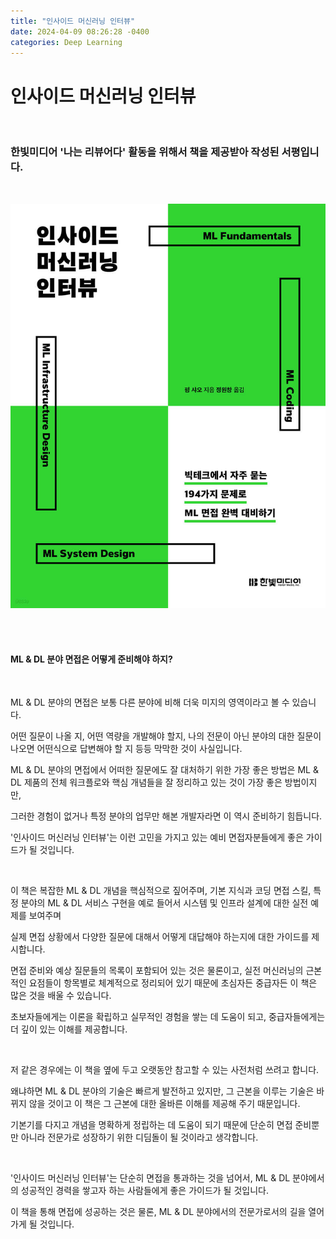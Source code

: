 ```yaml
---
title: "인사이드 머신러닝 인터뷰"
date: 2024-04-09 08:26:28 -0400
categories: Deep Learning
---
```


# 인사이드 머신러닝 인터뷰

<br>

### 한빛미디어 '나는 리뷰어다' 활동을 위해서 책을 제공받아 작성된 서평입니다.

<br>

<p align="center">
  <img src="/assets/Book_Review_Assets/Inside_ML_Interview.jfif">
</p>

<br>
<br>

#### ML & DL 분야 면접은 어떻게 준비해야 하지?

<br>

ML & DL 분야의 면접은 보통 다른 분야에 비해 더욱 미지의 영역이라고 볼 수 있습니다.

어떤 질문이 나올 지, 어떤 역량을 개발해야 할지, 나의 전문이 아닌 분야의 대한 질문이 나오면 어떤식으로 답변해야 할 지 등등 막막한 것이 사실입니다.

ML & DL 분야의 면접에서 어떠한 질문에도 잘 대처하기 위한 가장 좋은 방법은 ML & DL 제품의 전체 워크플로와 핵심 개념들을 잘 정리하고 있는 것이 가장 좋은 방법이지만,

그러한 경험이 없거나 특정 분야의 업무만 해본 개발자라면 이 역시 준비하기 힘듭니다.

'인사이드 머신러닝 인터뷰'는 이런 고민을 가지고 있는 예비 면접자분들에게 좋은 가이드가 될 것입니다.

<br>

이 책은 복잡한 ML & DL 개념을 핵심적으로 짚어주며, 기본 지식과 코딩 면접 스킬, 특정 분야의 ML & DL 서비스 구현을 예로 들어서 시스템 및 인프라 설계에 대한 실전 예제를 보여주며

실제 면접 상황에서 다양한 질문에 대해서 어떻게 대답해야 하는지에 대한 가이드를 제시합니다. 

면접 준비와 예상 질문들의 목록이 포함되어 있는 것은 물론이고, 실전 머신러닝의 근본적인 요점들이 항목별로 체계적으로 정리되어 있기 때문에 초심자든 중급자든 이 책은 많은 것을 배울 수 있습니다.

초보자들에게는 이론을 확립하고 실무적인 경험을 쌓는 데 도움이 되고, 중급자들에게는 더 깊이 있는 이해를 제공합니다. 

<br>

저 같은 경우에는 이 책을 옆에 두고 오랫동안 참고할 수 있는 사전처럼 쓰려고 합니다.

왜냐하면 ML & DL 분야의 기술은 빠르게 발전하고 있지만, 그 근본을 이루는 기술은 바뀌지 않을 것이고 이 책은 그 근본에 대한 올바른 이해를 제공해 주기 때문입니다.

기본기를 다지고 개념을 명확하게 정립하는 데 도움이 되기 때문에 단순히 면접 준비뿐만 아니라 전문가로 성장하기 위한 디딤돌이 될 것이라고 생각합니다.

<br>

'인사이드 머신러닝 인터뷰'는 단순히 면접을 통과하는 것을 넘어서, ML & DL 분야에서의 성공적인 경력을 쌓고자 하는 사람들에게 좋은 가이드가 될 것입니다.

이 책을 통해 면접에 성공하는 것은 물론, ML & DL 분야에서의 전문가로서의 길을 열어가게 될 것입니다.

<br>
<br>
